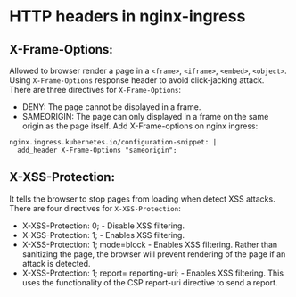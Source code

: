# HTTP headers in nginx-ingress

## X-Frame-Options:
Allowed to browser render a page in a `<frame>`, `<iframe>`, `<embed>`, `<object>`. Using `X-Frame-Options` response header to avoid click-jacking attack.  
There are three directives for `X-Frame-Options`:
- DENY: The page cannot be displayed in a frame.
- SAMEORIGIN: The page can only displayed in a frame on the same origin as the page itself.
Add X-Frame-options on nginx ingress:  
```
nginx.ingress.kubernetes.io/configuration-snippet: |   
  add_header X-Frame-Options "sameorigin";
```

## X-XSS-Protection:
It tells the browser to stop pages from loading when detect XSS attacks.
There are four directives for `X-XSS-Protection`:
- X-XSS-Protection: 0; - Disable XSS filtering.
- X-XSS-Protection: 1; - Enables XSS filtering. 
- X-XSS-Protection: 1; mode=block - Enables XSS filtering. Rather than sanitizing the page, the browser will prevent rendering of the page if an attack is detected.
- X-XSS-Protection: 1; report= reporting-uri; - Enables XSS filtering. This uses the functionality of the CSP report-uri directive to send a report.

